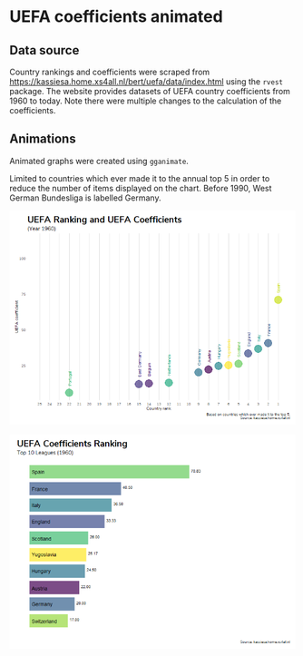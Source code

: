 UEFA coefficients animated
==========================

Data source
-----------

Country rankings and coefficients were scraped from
<a href="https://kassiesa.home.xs4all.nl/bert/uefa/data/index.html" class="uri">https://kassiesa.home.xs4all.nl/bert/uefa/data/index.html</a>
using the `rvest` package. The website provides datasets of UEFA country
coefficients from 1960 to today. Note there were multiple changes to the
calculation of the coefficients.

Animations
----------

Animated graphs were created using `gganimate`.

Limited to countries which ever made it to the annual top 5 in order to
reduce the number of items displayed on the chart. Before 1990, West
German Bundesliga is labelled Germany.

![](output/uefa_coefficients_ranks.gif)

![](output/uefa_coefficients_top10.gif)
